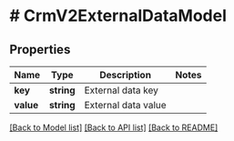 # # CrmV2ExternalDataModel

## Properties

Name | Type | Description | Notes
------------ | ------------- | ------------- | -------------
**key** | **string** | External data key |
**value** | **string** | External data value |

[[Back to Model list]](../../README.md#models) [[Back to API list]](../../README.md#endpoints) [[Back to README]](../../README.md)
